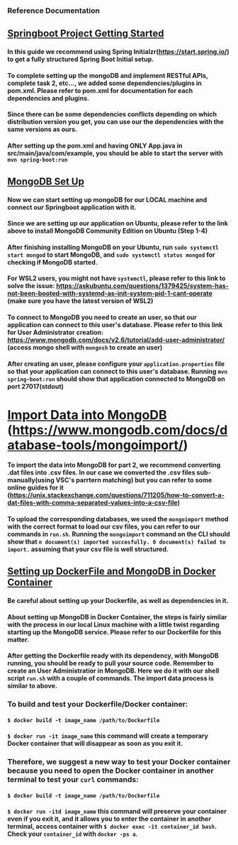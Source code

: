 ### Reference Documentation

## [Springboot Project Getting Started](https://spring.io/guides/gs/spring-boot/)

#### In this guide we recommend using Spring Initialzr(https://start.spring.io/) to get a fully structured Spring Boot Initial setup.

#### To complete setting up the mongoDB and implement RESTful APIs, complete task 2, etc..., we added some dependencies/plugins in pom.xml. Please refer to pom.xml for documentation for each dependencies and plugins. 

#### Since there can be some dependencies conflicts depending on which distribution version you get, you can use our the dependencies with the same versions as ours. 

#### After setting up the pom.xml and having ONLY App.java in src/main/java/com/example, you should be able to start the server with `mvn spring-boot:run`

## [MongoDB Set Up](https://www.mongodb.com/docs/manual/tutorial/install-mongodb-on-ubuntu/)

#### Now we can start setting up mongoDB for our LOCAL machine and connect our Springboot application with it.

#### Since we are setting up our application on Ubuntu, please refer to the link above to install MongoDB Community Edition on Ubuntu (Step 1-4)

#### After finishing installing MongoDB on your Ubuntu, run `sudo systemctl start mongod` to start MongoDB, and `sudo systemctl status mongod` for checking if MongoDB started. 

#### For WSL2 users, you might not have `systemctl`, please refer to this link to solve the issue: https://askubuntu.com/questions/1379425/system-has-not-been-booted-with-systemd-as-init-system-pid-1-cant-operate (make sure you have the latest version of WSL2)

#### To connect to MongoDB you need to create an user, so that our application can connect to this user's database. Please refer to this link for User Administrator creation: https://www.mongodb.com/docs/v2.6/tutorial/add-user-administrator/ (access mongo shell with `mongosh` to create an user)

#### After creating an user, please configure your `application.properties` file so that your application can connect to this user's database. Running `mvn spring-boot:run` should show that application connected to MongoDB on port 27017(stdout)

# [Import Data into MongoDB](https://hevodata.com/learn/mongoimport/) (https://www.mongodb.com/docs/database-tools/mongoimport/)

#### To import the data into MongoDB for part 2, we recommend converting .dat files into .csv files. In our case we converted the .csv files sub-manually(using VSC's parrtern matching) but you can refer to some online guides for it (https://unix.stackexchange.com/questions/711205/how-to-convert-a-dat-files-with-comma-separated-values-into-a-csv-file)

#### To upload the corresponding databases, we used the `mongoimport` method with the correct format to load our csv files, you can refer to our commands in `run.sh`. Running the `mongoimport` command on the CLI should show that `n document(s) imported succesfully. 0 document(s) failed to import.` assuming that your csv file is well structured.

## [Setting up DockerFile and MongoDB in Docker Container](https://www.youtube.com/watch?v=eGz9DS-aIeY&ab_channel=NetworkChuck)

#### Be careful about setting up your Dockerfile, as well as dependencies in it. 
#### About setting up MongoDB in Docker Container, the steps is fairly similar with the process in our local Linux machine with a little twist regarding starting up the MongoDB service. Please refer to our Dockerfile for this matter. 

#### After getting the Dockerfile ready with its dependency, with MongoDB running, you should be ready to pull your source code. Remember to create an User Administratior in MongoDB. Here we do it with our shell script `run.sh` with a couple of commands. The import data process is similar to above. 

### To build and test your Dockerfile/Docker container: 
#### `$ docker build -t image_name /path/to/Dockerfile`
#### `$ docker run -it image_name` this command will create a temporary Docker container that will disappear as soon as you exit it.
### Therefore, we suggest a new way to test your Docker container because you need to open the Docker container in another terminal to test your `curl` commands:
#### `$ docker build -t image_name /path/to/Dockerfile`
#### `$ docker run -itd image_name` this command will preserve your container even if you exit it, and it allows you to enter the container in another terminal, access container with `$ docker exec -it container_id bash`. Check your `container_id` with `docker -ps a`.